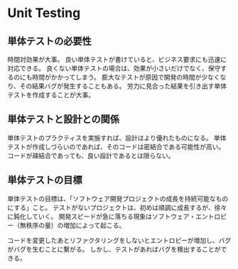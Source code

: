 # Unit Testing

## 単体テストの必要性

時間対効果が大事。
良い単体テストが書けていると、ビジネス要求にも迅速に対応できる。
良くない単体テストの場合は、効果が小さいだけでなく、保守するのにも時間がかかってしまう。
膨大なテストが原因で開発の時間が少なくなり、その結果バグが発生することもある。
労力に見合った結果を引き出す単体テストを作成することが大事。

## 単体テストと設計との関係

単体テストのプラクティスを実施すれば、設計はより優れたものになる。
単体テストが作成しづらいのであれば、そのコードは密結合である可能性が高い。
コードが疎結合であっても、良い設計であるとは限らない。

## 単体テストの目標

単体テストの目標は、「ソフトウェア開発プロジェクトの成長を持続可能なものにする」こと。
テストがないプロジェクトは、初めは順調に成長するが、徐々に鈍化していく。
開発スピードが急に落ちる現象はソフトウェア・エントロピー（無秩序の量）の増加によって起こる。

コードを変更したあとリファクタリングをしないとエントロピーが増加し、バグがバグを生むことに繋がる。
しかし、テストがあればバグを検出することができる。
